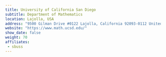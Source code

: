 ```yaml
---
title: University of California San Diego
subtitle: Department of Mathematics
location: Lajolla, USA
address: "9500 Gilman Drive #0122 Lajolla, California 92093-0112 United States"
website: "https://www.math.ucsd.edu/"
show_date: false
weight: 70
affiliates:
 - sbuss
---
```

